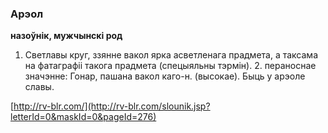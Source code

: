 ### Арэол
**назоўнік, мужчынскі род**

1. Светлавы круг, ззянне вакол ярка асветленага прадмета, а таксама на фатаграфіі такога прадмета (спецыяльны тэрмін). 2. пераноснае значэнне: Гонар, пашана вакол каго-н. (высокае). Быць у арэоле славы.

<a rel="author">[http://rv-blr.com/](http://rv-blr.com/slounik.jsp?letterId=0&maskId=0&pageId=276)</a>
